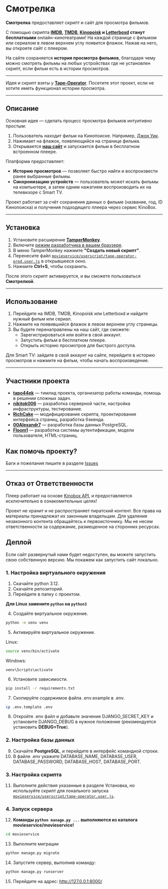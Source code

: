 # Смотрелка

**Смотрелка** предоставляет скрипт и сайт для просмотра фильмов.

С помощью скрипта **[IMDB](https://www.imdb.com/), [TMDB](https://www.themoviedb.org/), [Kinopoisk](https://www.kinopoisk.ru/) и [Letterboxd](https://letterboxd.com/) станут бесплатными** онлайн-кинотеатрами! На каждой странице с фильмом или сериалом в левом верхнем углу появится флажок. Нажав на него, вы откроете сайт с плеером.

На сайте сохраняется **история просмотра фильмов**, благодаря чему можно смотреть фильмы на любых устройствах где не установлен скрипт, если фильм есть в истории просмотров. 

---

Идея и скрипт взяты у [**Tape-Operator**](https://github.com/Kirlovon/Tape-Operator). Посетите этот проект, если не хотите иметь функционал истории просмотра.

---

## Описание

Основная идея — сделать процесс просмотра фильмов интуитивно простым:
1. Пользователь находит фильм на Кинопоиске. Например, [Джон Уик](https://www.kinopoisk.ru/film/762738/).
2. Нажимает на флажок, появляющийся на странице фильма.
3. Открывается [**наш сайт**](http://195.2.73.250/) и запускается фильм в бесплатном встроенном плеере.

Платформа предоставляет:
- **Историю просмотров** — позволяет быстро найти и воспроизвести ранее выбранные фильмы.
- **Синхронизацию устройств** — пользователь может искать фильмы на компьютере, а затем одним нажатием воспроизводить их на телевизоре с Smart TV.

Проект работает за счёт сохранения данных о фильме (название, год, ID Кинопоиска) и получения подходящего плеера через сервис KinoBox.

---

## Установка

1. Установите расширение [**TamperMonkey**](https://chromewebstore.google.com/detail/tampermonkey/dhdgffkkebhmkfjojejmpbldmpobfkfo).
2. Включите [режим разработчика в вашем браузере](https://www.tampermonkey.net/faq.php?locale=ru#Q209).
3. В меню TamperMonkey нажмите **"Создать новый скрипт"**.
4. Перенесите файл [`movieservice/userscript/tape-operator-prod.user.js`](https://raw.githubusercontent.com/RichCake/movieservice/refs/heads/main/userscript/tape-operator-prod.user.js) в открывшееся окно.
5. Нажмите **Ctrl+S**, чтобы сохранить.

После этого скрипт активируется, и вы сможете пользоваться **Смотрелкой**.

---

## Использование

1. Перейдите на IMDB, TMDB, Kinopoisk или Letterboxd и найдите нужный фильм или сериал.
2. Нажмите на появившийся флажок в левом верхнем углу страницы.
3. Вы будете перенаправлены на наш сайт, где сможете:
   - Зарегистрироваться или войти в свой аккаунт.
   - Запустить фильм в бесплатном плеере.
   - Открыть историю просмотров для быстрого доступа.

Для Smart TV: зайдите в свой аккаунт на сайте, перейдите в историю просмотров и нажмите на фильм, чтобы начать воспроизведение.

---

## Участники проекта

- **[tapo44ek](https://github.com/tapo44ek)** — тимлид проекта, организатор работы команды, помощь в решении сложных задач.
- **[nikitok006](https://github.com/nikitok006)** — разработка серверной части, настройка инфраструктуры, тестирование.
- **[RichCake](https://github.com/RichCake)** — модифицирование скрипта, проектирование интерфейса страниц, разработка бэкенда.
- **[00Alexandr7](https://github.com/00Alexandr7)** — разработка базы данных PostgreSQL.
- **[Floom1](https://github.com/Floom1)** — разработка системы аутентификации, модели пользователя, HTML-страниц.

## Как помочь проекту?

Баги и пожелания пишите в разделе [Issues](https://github.com/RichCake/movieservice/issues)

---

## Отказ от Ответственности

Плеер работает на основе [Kinobox API](https://kinobox.tv/), и предоставляется исключительно в ознакомительных целях!

Проект не хранит и не распространяет пиратский контент. Все права на материалы принадлежат их законным владельцам. Для удаления незаконного контента обращайтесь к первоисточнику. Мы не несем ответственности за содержание, размещенное на сторонних ресурсах.

## Деплой

Если сайт развернутый нами будет недоступен, вы можете запустить свою собственную версию. Мы покажем как запустить сайт локально.

### 1. Настройка виртуального окружения

1. Скачайте python 3.12.
2. Скачайте репозиторий.
3. Перейдите в папку с проектом.

**Для Linux замените `python` на `python3`**

4. Создайте виртуальное окружение.
```bash
python -m venv venv
```
5. Активируйте виртуальное окружение.

Linux:
```bash
source venv/bin/activate
```
Windows:
```
venv\Scripts\activate
```
6. Установите зависимости.
```bash
pip install -r requirements.txt
```
7. Скопируйте содержимое файла .env.example в .env.
```bash
cp .env.template .env
```
8. Откройте .env файл и добавьте значение DJANGO_SECRET_KEY и установите DJANGO_DEBUG в нужное положение (рекомендуется установить **DEBUG=True**).

### 2. Настройка базы данных

9. Скачайте **PostgreSQL**, и перейдите в интерфейс командной строки. 
10. В файле .env укажите DATABASE_NAME, DATABASE_USER, DATABASE_PASSWORD, DATABASE_HOST, DATABASE_PORT.

### 3. Настройка скрипта

11. Выполните действия указанные в разделе Установка, но используйте скрипт для локального запуска [`movieservice/userscript/tape-operator.user.js`](https://raw.githubusercontent.com/RichCake/movieservice/refs/heads/main/userscript/tape-operator.user.js). 

### 4. Запуск сервера
12. **Команды `python manage.py ...` выполняются из каталога movieservice/movieservice!**
```bash
cd movieservice
```
13. Выполните миграции
```bash
python manage.py migrate
```
14. Запустите сервер, выполнив команду:
```bash
python manage.py runserver
```
15. Перейдите на адрес: http://127.0.0.1:8000/
